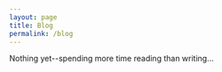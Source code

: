 ```yaml
---
layout: page
title: Blog
permalink: /blog
---
```


Nothing yet--spending more time reading than writing...
